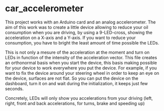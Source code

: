 # car_accelerometer

This project works with an Arduino card and an analog accelerometer. The aim of this work was to create a little device allowing to reduce your oil consumption when you are driving, by using a 9-LED-cross, showing the acceleration on a X-axis and a Y-axis. If you want to reduce your consumption, you have to bright the least amount of time possible the LEDs.

This is not only a mesure of the acceleration at the moment and turn on LEDs in function of the intensity of the acceleration vector. This file creates an orthonormal basis when you start the device, this basis making possible for your device to work everywhere you put the device. For example, if you want to fix the device around your steering wheel in order to keep an eye on the device, surfaces are not flat. So you can put the device on the dashboard, turn it on and wait during the initialization, it keeps just few seconds.

Concretely, LEDs will only show you accelerations from your driving (left, right, front and back accelerations, for turns, brake and speeding up)
